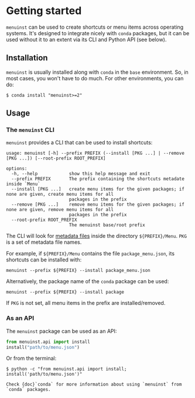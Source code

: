 # Getting started

`menuinst` can be used to create shortcuts or menu items across operating systems.
It's designed to integrate nicely with `conda` packages,
but it can be used without it to an extent via its CLI and Python API (see below).

<!-- NOTE: General Python support will be added. This section will be rephrased then -->


## Installation

`menuinst` is usually installed along with `conda` in the `base` environment.
So, in most cases, you won't have to do much. For other environments, you can do:

```console
$ conda install "menuinst>=2"
```

## Usage

### The `menuinst` CLI

`menuinst` provides a CLI that can be used to install shortcuts:

```shell
usage: menuinst [-h] --prefix PREFIX (--install [PKG ...] | --remove [PKG ...]) [--root-prefix ROOT_PREFIX]

options:
  -h, --help            show this help message and exit
  --prefix PREFIX       The prefix containing the shortcuts metadate inside `Menu`
  --install [PKG ...]   create menu items for the given packages; if none are given, create menu items for all
                        packages in the prefix
  --remove [PKG ...]    remove menu items for the given packages; if none are given, remove menu items for all
                        packages in the prefix
  --root-prefix ROOT_PREFIX
                        The menuinst base/root prefix
```

The CLI will look for [metadata files](./defining-shortcuts) inside the directory `${PREFIX}/Menu`.
`PKG` is a set of metadata file names.

For example, if `${PREFIX}/Menu` contains the file `package_menu.json`, its shortcuts can be
installed with:

```shell
menuinst --prefix ${PREFIX} --install package_menu.json
```

Alternatively, the package name of the `conda` package can be used:

```shell
menuinst --prefix ${PREFIX} --install package
```

If `PKG` is not set, all menu items in the prefix are installed/removed.

### As an API

The `menuinst` package can be used as an API:

```python
from menuinst.api import install
install("path/to/menu.json")
```

Or from the terminal:

```shell
$ python -c "from menuinst.api import install; install('path/to/menu.json')"
```

```{seealso}
Check {doc}`conda` for more information about using `menuinst` from `conda` packages.
```
